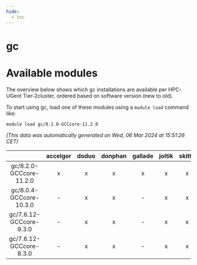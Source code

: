 ```yaml
---
hide:
  - toc
---
```


gc
==

# Available modules


The overview below shows which gc installations are available per HPC-UGent Tier-2cluster, ordered based on software version (new to old).

To start using gc, load one of these modules using a `module load` command like:

```shell
module load gc/8.2.0-GCCcore-11.2.0
```

*(This data was automatically generated on Wed, 06 Mar 2024 at 15:51:26 CET)*  

| |accelgor|doduo|donphan|gallade|joltik|skitty|
| :---: | :---: | :---: | :---: | :---: | :---: | :---: |
|gc/8.2.0-GCCcore-11.2.0|x|x|x|x|x|x|
|gc/8.0.4-GCCcore-10.3.0|-|x|x|-|x|x|
|gc/7.6.12-GCCcore-9.3.0|-|x|x|-|x|x|
|gc/7.6.12-GCCcore-8.3.0|-|x|x|-|x|x|
